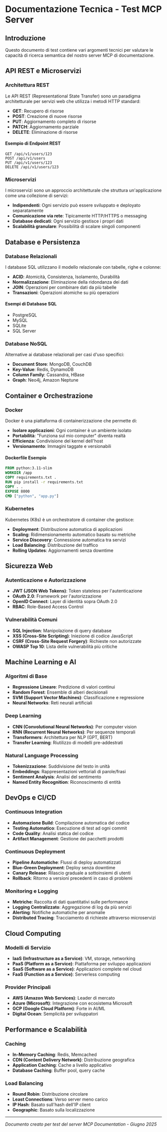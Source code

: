 # Documentazione Tecnica - Test MCP Server

## Introduzione

Questo documento di test contiene vari argomenti tecnici per valutare le capacità di ricerca semantica del nostro server MCP di documentazione.

## API REST e Microservizi

### Architettura REST

Le API REST (Representational State Transfer) sono un paradigma architetturale per servizi web che utilizza i metodi HTTP standard:

- **GET**: Recupero di risorse
- **POST**: Creazione di nuove risorse  
- **PUT**: Aggiornamento completo di risorse
- **PATCH**: Aggiornamento parziale
- **DELETE**: Eliminazione di risorse

#### Esempio di Endpoint REST

```http
GET /api/v1/users/123
POST /api/v1/users
PUT /api/v1/users/123
DELETE /api/v1/users/123
```

### Microservizi

I microservizi sono un approccio architetturale che struttura un'applicazione come una collezione di servizi:

- **Indipendenti**: Ogni servizio può essere sviluppato e deployato separatamente
- **Comunicazione via rete**: Tipicamente HTTP/HTTPS o messaging
- **Database dedicati**: Ogni servizio gestisce i propri dati
- **Scalabilità granulare**: Possibilità di scalare singoli componenti

## Database e Persistenza

### Database Relazionali

I database SQL utilizzano il modello relazionale con tabelle, righe e colonne:

- **ACID**: Atomicità, Consistenza, Isolamento, Durabilità
- **Normalizzazione**: Eliminazione della ridondanza dei dati
- **JOIN**: Operazioni per combinare dati da più tabelle
- **Transazioni**: Operazioni atomiche su più operazioni

#### Esempi di Database SQL
- PostgreSQL
- MySQL  
- SQLite
- SQL Server

### Database NoSQL

Alternative ai database relazionali per casi d'uso specifici:

- **Document Store**: MongoDB, CouchDB
- **Key-Value**: Redis, DynamoDB
- **Column Family**: Cassandra, HBase
- **Graph**: Neo4j, Amazon Neptune

## Container e Orchestrazione

### Docker

Docker è una piattaforma di containerizzazione che permette di:

- **Isolare applicazioni**: Ogni container è un ambiente isolato
- **Portabilità**: "Funziona sul mio computer" diventa realtà
- **Efficienza**: Condivisione del kernel dell'host
- **Versionamento**: Immagini taggate e versionabili

#### Dockerfile Esempio

```dockerfile
FROM python:3.11-slim
WORKDIR /app
COPY requirements.txt .
RUN pip install -r requirements.txt
COPY . .
EXPOSE 8000
CMD ["python", "app.py"]
```

### Kubernetes

Kubernetes (K8s) è un orchestratore di container che gestisce:

- **Deployment**: Distribuzione automatica di applicazioni
- **Scaling**: Ridimensionamento automatico basato su metriche
- **Service Discovery**: Connessione automatica tra servizi
- **Load Balancing**: Distribuzione del traffico
- **Rolling Updates**: Aggiornamenti senza downtime

## Sicurezza Web

### Autenticazione e Autorizzazione

- **JWT (JSON Web Tokens)**: Token stateless per l'autenticazione
- **OAuth 2.0**: Framework per l'autorizzazione
- **OpenID Connect**: Layer di identità sopra OAuth 2.0
- **RBAC**: Role-Based Access Control

### Vulnerabilità Comuni

- **SQL Injection**: Manipolazione di query database
- **XSS (Cross-Site Scripting)**: Iniezione di codice JavaScript
- **CSRF (Cross-Site Request Forgery)**: Richieste non autorizzate
- **OWASP Top 10**: Lista delle vulnerabilità più critiche

## Machine Learning e AI

### Algoritmi di Base

- **Regressione Lineare**: Predizione di valori continui
- **Random Forest**: Ensemble di alberi decisionali
- **SVM (Support Vector Machines)**: Classificazione e regressione
- **Neural Networks**: Reti neurali artificiali

### Deep Learning

- **CNN (Convolutional Neural Networks)**: Per computer vision
- **RNN (Recurrent Neural Networks)**: Per sequenze temporali
- **Transformers**: Architettura per NLP (GPT, BERT)
- **Transfer Learning**: Riutilizzo di modelli pre-addestrati

### Natural Language Processing

- **Tokenizzazione**: Suddivisione del testo in unità
- **Embeddings**: Rappresentazioni vettoriali di parole/frasi
- **Sentiment Analysis**: Analisi del sentimento
- **Named Entity Recognition**: Riconoscimento di entità

## DevOps e CI/CD

### Continuous Integration

- **Automazione Build**: Compilazione automatica del codice
- **Testing Automatico**: Esecuzione di test ad ogni commit
- **Code Quality**: Analisi statica del codice
- **Artifact Management**: Gestione dei pacchetti prodotti

### Continuous Deployment

- **Pipeline Automatiche**: Flussi di deploy automatizzati
- **Blue-Green Deployment**: Deploy senza downtime
- **Canary Release**: Rilascio graduale a sottoinsiemi di utenti
- **Rollback**: Ritorno a versioni precedenti in caso di problemi

### Monitoring e Logging

- **Metriche**: Raccolta di dati quantitativi sulle performance
- **Logging Centralizzato**: Aggregazione di log da più servizi
- **Alerting**: Notifiche automatiche per anomalie
- **Distributed Tracing**: Tracciamento di richieste attraverso microservizi

## Cloud Computing

### Modelli di Servizio

- **IaaS (Infrastructure as a Service)**: VM, storage, networking
- **PaaS (Platform as a Service)**: Piattaforma per sviluppo applicazioni
- **SaaS (Software as a Service)**: Applicazioni complete nel cloud
- **FaaS (Function as a Service)**: Serverless computing

### Provider Principali

- **AWS (Amazon Web Services)**: Leader di mercato
- **Azure (Microsoft)**: Integrazione con ecosistema Microsoft
- **GCP (Google Cloud Platform)**: Forte in AI/ML
- **Digital Ocean**: Semplicità per sviluppatori

## Performance e Scalabilità

### Caching

- **In-Memory Caching**: Redis, Memcached
- **CDN (Content Delivery Network)**: Distribuzione geografica
- **Application Caching**: Cache a livello applicativo
- **Database Caching**: Buffer pool, query cache

### Load Balancing

- **Round Robin**: Distribuzione circolare
- **Least Connections**: Verso server meno carico
- **IP Hash**: Basato sull'hash dell'IP client
- **Geographic**: Basato sulla localizzazione

---

*Documento creato per test del server MCP Documentation - Giugno 2025*
